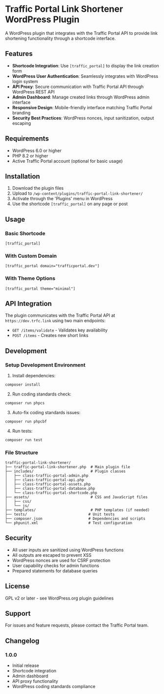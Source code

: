 # Traffic Portal Link Shortener WordPress Plugin

A WordPress plugin that integrates with the Traffic Portal API to provide link shortening functionality through a shortcode interface.

## Features

- **Shortcode Integration**: Use `[traffic_portal]` to display the link creation form
- **WordPress User Authentication**: Seamlessly integrates with WordPress login system
- **API Proxy**: Secure communication with Traffic Portal API through WordPress REST API
- **Admin Dashboard**: Manage created links through WordPress admin interface
- **Responsive Design**: Mobile-friendly interface matching Traffic Portal branding
- **Security Best Practices**: WordPress nonces, input sanitization, output escaping

## Requirements

- WordPress 6.0 or higher
- PHP 8.2 or higher
- Active Traffic Portal account (optional for basic usage)

## Installation

1. Download the plugin files
2. Upload to `/wp-content/plugins/traffic-portal-link-shortener/`
3. Activate through the 'Plugins' menu in WordPress
4. Use the shortcode `[traffic_portal]` on any page or post

## Usage

### Basic Shortcode
```
[traffic_portal]
```

### With Custom Domain
```
[traffic_portal domain="trafficportal.dev"]
```

### With Theme Options
```
[traffic_portal theme="minimal"]
```

## API Integration

The plugin communicates with the Traffic Portal API at `https://dev.trfc.link` using two main endpoints:

- `GET /items/validate` - Validates key availability
- `POST /items` - Creates new short links

## Development

### Setup Development Environment

1. Install dependencies:
```bash
composer install
```

2. Run coding standards check:
```bash
composer run phpcs
```

3. Auto-fix coding standards issues:
```bash
composer run phpcbf
```

4. Run tests:
```bash
composer run test
```

### File Structure

```
traffic-portal-link-shortener/
├── traffic-portal-link-shortener.php  # Main plugin file
├── includes/                          # Plugin classes
│   ├── class-traffic-portal-admin.php
│   ├── class-traffic-portal-api.php
│   ├── class-traffic-portal-assets.php
│   ├── class-traffic-portal-database.php
│   └── class-traffic-portal-shortcode.php
├── assets/                            # CSS and JavaScript files
│   ├── css/
│   └── js/
├── templates/                         # PHP templates (if needed)
├── tests/                            # Unit tests
├── composer.json                     # Dependencies and scripts
└── phpunit.xml                       # Test configuration
```

## Security

- All user inputs are sanitized using WordPress functions
- All outputs are escaped to prevent XSS
- WordPress nonces are used for CSRF protection
- User capability checks for admin functions
- Prepared statements for database queries

## License

GPL v2 or later - see WordPress.org plugin guidelines

## Support

For issues and feature requests, please contact the Traffic Portal team.

## Changelog

### 1.0.0
- Initial release
- Shortcode integration
- Admin dashboard
- API proxy functionality
- WordPress coding standards compliance